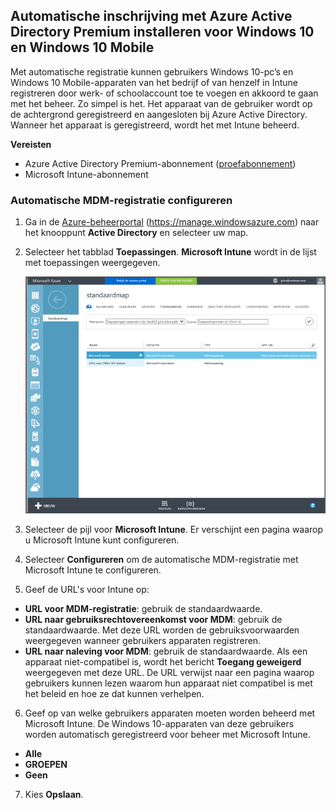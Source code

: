 ## <a name="set-up-windows-10-and-windows-10-mobile-automatic-enrollment-with-azure-active-directory-premium"></a>Automatische inschrijving met Azure Active Directory Premium installeren voor Windows 10 en Windows 10 Mobile

Met automatische registratie kunnen gebruikers Windows 10-pc’s en Windows 10 Mobile-apparaten van het bedrijf of van henzelf in Intune registreren door werk- of schoolaccount toe te voegen en akkoord te gaan met het beheer. Zo simpel is het. Het apparaat van de gebruiker wordt op de achtergrond geregistreerd en aangesloten bij Azure Active Directory. Wanneer het apparaat is geregistreerd, wordt het met Intune beheerd.

**Vereisten**
- Azure Active Directory Premium-abonnement ([proefabonnement](http://go.microsoft.com/fwlink/?LinkID=816845))
- Microsoft Intune-abonnement


### <a name="configure-automatic-mdm-enrollment"></a>Automatische MDM-registratie configureren

1. Ga in de [Azure-beheerportal](https://manage.windowsazure.com) (https://manage.windowsazure.com) naar het knooppunt **Active Directory** en selecteer uw map.

2. Selecteer het tabblad **Toepassingen**. **Microsoft Intune** wordt in de lijst met toepassingen weergegeven.

    ![Azure AD-apps met Microsoft Intune](../media/aad-intune-app.png)

3. Selecteer de pijl voor **Microsoft Intune**. Er verschijnt een pagina waarop u Microsoft Intune kunt configureren.

4. Selecteer **Configureren** om de automatische MDM-registratie met Microsoft Intune te configureren.

5. Geef de URL's voor Intune op:

  - **URL voor MDM-registratie**: gebruik de standaardwaarde.
  - **URL naar gebruiksrechtovereenkomst voor MDM**: gebruik de standaardwaarde. Met deze URL worden de gebruiksvoorwaarden weergegeven wanneer gebruikers apparaten registreren.
  - **URL naar naleving voor MDM**: gebruik de standaardwaarde. Als een apparaat niet-compatibel is, wordt het bericht **Toegang geweigerd** weergegeven met deze URL. De URL verwijst naar een pagina waarop gebruikers kunnen lezen waarom hun apparaat niet compatibel is met het beleid en hoe ze dat kunnen verhelpen.

6.  Geef op van welke gebruikers apparaten moeten worden beheerd met Microsoft Intune. De Windows 10-apparaten van deze gebruikers worden automatisch geregistreerd voor beheer met Microsoft Intune.

  - **Alle**
  - **GROEPEN**
  - **Geen**

7. Kies **Opslaan**.


<!--HONumber=Feb17_HO2-->


